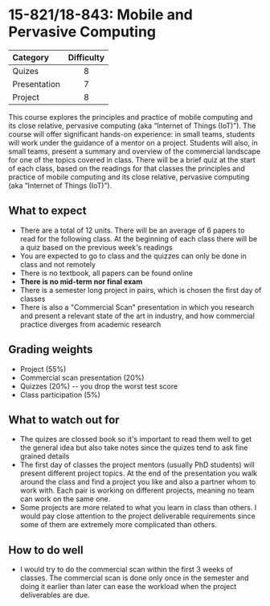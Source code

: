 # 15-821/18-843: Mobile and Pervasive Computing

| Category     | Difficulty |
|:--           | :-:        |
| Quizes       | 8          |
| Presentation | 7          |
| Project      | 8          |


This course explores the principles and practice of mobile computing and its close relative, pervasive computing (aka “Internet of Things (IoT)”). The course will offer significant hands-on experience: in small teams, students will work under the guidance of a mentor on a project. Students will also, in small teams, present a summary and overview of the commercial landscape for one of the topics covered in class. There will be a brief quiz at the start of each class, based on the readings for that classes the principles and practice of mobile computing and its close relative, pervasive computing (aka “Internet of Things (IoT)”).

## What to expect
 - There are a total of 12 units. There will be an average of 6 papers to read for the following class. At the beginning of each class there will be a quiz based on the previous week's readings
 - You are expected to go to class and the quizzes can only be done in class and not remotely
 - There is no textbook, all papers can be found online
 - **There is no mid-term nor final exam**
 - There is a semester long project in pairs, which is chosen the first day of classes 
 - There is also a "Commercial Scan" presentation in which you research and present a relevant state of the art in industry, and how commercial practice diverges from academic research

## Grading weights
 - Project (55%)
 - Commercial scan presentation (20%)
 - Quizzes (20%) -- you drop the worst test score
 - Class participation (5%)

## What to watch out for
 - The quizes are clossed book so it's important to read them well to get the general idea but also take notes since the quizes tend to ask fine grained details
 - The first day of classes the project mentors (usually PhD students) will present different project topics. At the end of the presentation you walk around the class and find a project you like and also a partner whom to work with. Each pair is working on different projects, meaning no team can work on the same one. 
 - Some projects are more related to what you learn in class than others. I would pay close attention to the project deliverable requirements since some of them are extremely more complicated than others. 

## How to do well
 - I would try to do the commercial scan within the first 3 weeks of classes. The commercial scan is done only once in the semester and doing it earlier than later can ease the workload when the project deliverables are due.
